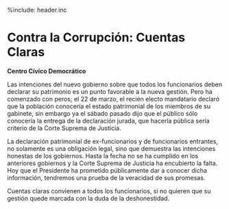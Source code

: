 %include: header.inc

# Contra la Corrupción: Cuentas Claras

**Centro Cívico Democrático**

Las intenciones del nuevo gobierno sobre que todos los funcionarios deben
declarar su patrimonio es un punto favorable a la nueva gestión. Pero ha
comenzado con peros; el 22 de marzo, el recién electo mandatario declaró que la
población conocería el estado patrimonial de los miembros de su gabinete, sin
embargo ya el sábado pasado dijo que el público sólo conocería la entrega de la
declaración jurada, que hacerla pública sería criterio de la Corte Suprema de
Justicia.

La declaración patrimonial de ex-funcionarios y de funcionarios entrantes, no
solamente es una obligación legal, sino que demuestra las intenciones honestas
de los gobiernos. Hasta la fecha no se ha cumplido en los anteriores gobiernos y
la Corte Suprema de Justicia ha encubierto la falta. Hoy que el Presidente ha
prometido públicamente dar a conocer dicha información, tendremos una prueba de
la veracidad de sus promesas.

Cuentas claras convienen a todos los funcionarios, si no quieren que su gestión
quede marcada con la duda de la deshonestidad.
